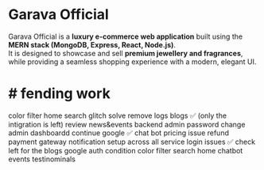 # Garava Official

Garava Official is a **luxury e-commerce web application** built using the **MERN stack (MongoDB, Express, React, Node.js)**.  
It is designed to showcase and sell **premium jewellery and fragrances**, while providing a seamless shopping experience with a modern, elegant UI.  



# # fending work

color filter 
home search
glitch solve 
remove logs
blogs ✅ (only the intigration is left)
review
news&events backend
admin password change
admin dashboardd
continue google  ✅
chat bot 
pricing issue 
refund payment gateway
notification setup across all service
login issues  ✅
check left for the blogs
google auth condition 
color filter 
search home
chatbot
events
testinominals